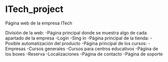 # ITech_project
Página web de la empresa ITech


División de la web:
  -Página principal donde se muestra algo de cada apartado de la empresa
  -Login
  -Sing in
  -Página principal de la tienda:
    -Posible automatización del producto
  -Página principal de los cursos:
    -Empresas
    -Cursos generales
    -Cursos para centros educativos
  -Página de los boxes
    -Reserva
    -Localizaciones
  -Página de contacto
  -Página de soporte
  
